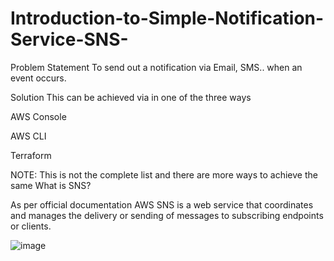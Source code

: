 # Introduction-to-Simple-Notification-Service-SNS-
Problem Statement
To send out a notification via Email, SMS.. when an event occurs.

Solution
This can be achieved via in one of the three ways

AWS Console

AWS CLI

Terraform

NOTE: This is not the complete list and there are more ways to achieve the same
What is SNS?

As per official documentation
AWS SNS is a web service that coordinates and manages the delivery or sending of messages to subscribing endpoints or clients.


![image](https://user-images.githubusercontent.com/28998255/133898238-e3bbe6a3-6aa7-4358-a016-1c5624a7879f.png)
